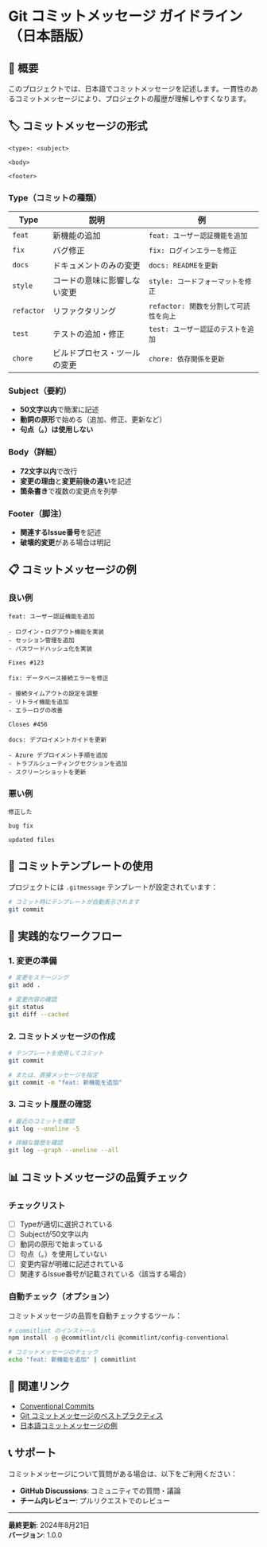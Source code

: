 # Git コミットメッセージ ガイドライン（日本語版）

## 📝 **概要**

このプロジェクトでは、日本語でコミットメッセージを記述します。一貫性のあるコミットメッセージにより、プロジェクトの履歴が理解しやすくなります。

## 🏷️ **コミットメッセージの形式**

```
<type>: <subject>

<body>

<footer>
```

### **Type（コミットの種類）**

| Type | 説明 | 例 |
|------|------|-----|
| `feat` | 新機能の追加 | `feat: ユーザー認証機能を追加` |
| `fix` | バグ修正 | `fix: ログインエラーを修正` |
| `docs` | ドキュメントのみの変更 | `docs: READMEを更新` |
| `style` | コードの意味に影響しない変更 | `style: コードフォーマットを修正` |
| `refactor` | リファクタリング | `refactor: 関数を分割して可読性を向上` |
| `test` | テストの追加・修正 | `test: ユーザー認証のテストを追加` |
| `chore` | ビルドプロセス・ツールの変更 | `chore: 依存関係を更新` |

### **Subject（要約）**

- **50文字以内**で簡潔に記述
- **動詞の原形**で始める（追加、修正、更新など）
- **句点（。）は使用しない**

### **Body（詳細）**

- **72文字以内**で改行
- **変更の理由**と**変更前後の違い**を記述
- **箇条書き**で複数の変更点を列挙

### **Footer（脚注）**

- **関連するIssue番号**を記述
- **破壊的変更**がある場合は明記

## 📋 **コミットメッセージの例**

### **良い例**

```
feat: ユーザー認証機能を追加

- ログイン・ログアウト機能を実装
- セッション管理を追加
- パスワードハッシュ化を実装

Fixes #123
```

```
fix: データベース接続エラーを修正

- 接続タイムアウトの設定を調整
- リトライ機能を追加
- エラーログの改善

Closes #456
```

```
docs: デプロイメントガイドを更新

- Azure デプロイメント手順を追加
- トラブルシューティングセクションを追加
- スクリーンショットを更新
```

### **悪い例**

```
修正した
```

```
bug fix
```

```
updated files
```

## 🔧 **コミットテンプレートの使用**

プロジェクトには `.gitmessage` テンプレートが設定されています：

```bash
# コミット時にテンプレートが自動表示されます
git commit
```

## 🚀 **実践的なワークフロー**

### **1. 変更の準備**

```bash
# 変更をステージング
git add .

# 変更内容の確認
git status
git diff --cached
```

### **2. コミットメッセージの作成**

```bash
# テンプレートを使用してコミット
git commit

# または、直接メッセージを指定
git commit -m "feat: 新機能を追加"
```

### **3. コミット履歴の確認**

```bash
# 最近のコミットを確認
git log --oneline -5

# 詳細な履歴を確認
git log --graph --oneline --all
```

## 📊 **コミットメッセージの品質チェック**

### **チェックリスト**

- [ ] Typeが適切に選択されている
- [ ] Subjectが50文字以内
- [ ] 動詞の原形で始まっている
- [ ] 句点（。）を使用していない
- [ ] 変更内容が明確に記述されている
- [ ] 関連するIssue番号が記載されている（該当する場合）

### **自動チェック（オプション）**

コミットメッセージの品質を自動チェックするツール：

```bash
# commitlint のインストール
npm install -g @commitlint/cli @commitlint/config-conventional

# コミットメッセージのチェック
echo "feat: 新機能を追加" | commitlint
```

## 🔗 **関連リンク**

- [Conventional Commits](https://www.conventionalcommits.org/)
- [Git コミットメッセージのベストプラクティス](https://chris.beams.io/posts/git-commit/)
- [日本語コミットメッセージの例](https://qiita.com/itosho/items/9565c6ad2ffc24c09364)

## 📞 **サポート**

コミットメッセージについて質問がある場合は、以下をご利用ください：

- **GitHub Discussions**: コミュニティでの質問・議論
- **チーム内レビュー**: プルリクエストでのレビュー

---

**最終更新**: 2024年8月21日  
**バージョン**: 1.0.0
